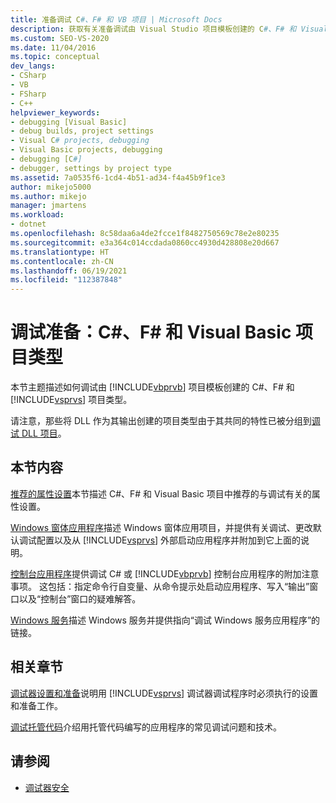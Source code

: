 ```yaml
---
title: 准备调试 C#、F# 和 VB 项目 | Microsoft Docs
description: 获取有关准备调试由 Visual Studio 项目模板创建的 C#、F# 和 Visual Basic 项目类型的信息。
ms.custom: SEO-VS-2020
ms.date: 11/04/2016
ms.topic: conceptual
dev_langs:
- CSharp
- VB
- FSharp
- C++
helpviewer_keywords:
- debugging [Visual Basic]
- debug builds, project settings
- Visual C# projects, debugging
- Visual Basic projects, debugging
- debugging [C#]
- debugger, settings by project type
ms.assetid: 7a0535f6-1cd4-4b51-ad34-f4a45b9f1ce3
author: mikejo5000
ms.author: mikejo
manager: jmartens
ms.workload:
- dotnet
ms.openlocfilehash: 8c58daa6a4de2fcce1f8482750569c78e2e80235
ms.sourcegitcommit: e3a364c014ccdada0860cc4930d428808e20d667
ms.translationtype: HT
ms.contentlocale: zh-CN
ms.lasthandoff: 06/19/2021
ms.locfileid: "112387848"
---
```

# <a name="debugging-preparation-c-f-and-visual-basic-project-types"></a>调试准备：C#、F# 和 Visual Basic 项目类型

本节主题描述如何调试由 [!INCLUDE[vbprvb](../code-quality/includes/vbprvb_md.md)] 项目模板创建的 C#、F# 和 [!INCLUDE[vsprvs](../code-quality/includes/vsprvs_md.md)] 项目类型。

 请注意，那些将 DLL 作为其输出创建的项目类型由于其共同的特性已被分组到[调试 DLL 项目](../debugger/debugging-dll-projects.md)。

## <a name="in-this-section"></a>本节内容

 [推荐的属性设置](../debugger/managed-debugging-recommended-property-settings.md)本节描述 C#、F# 和 Visual Basic 项目中推荐的与调试有关的属性设置。

 [Windows 窗体应用程序](../debugger/debugging-preparation-windows-forms-applications.md)描述 Windows 窗体应用项目，并提供有关调试、更改默认调试配置以及从 [!INCLUDE[vsprvs](../code-quality/includes/vsprvs_md.md)] 外部启动应用程序并附加到它上面的说明。

 [控制台应用程序](../debugger/debugging-preparation-console-projects.md)提供调试 C# 或 [!INCLUDE[vbprvb](../code-quality/includes/vbprvb_md.md)] 控制台应用程序的附加注意事项。 这包括：指定命令行自变量、从命令提示处启动应用程序、写入“输出”窗口以及“控制台”窗口的疑难解答。

 [Windows 服务](../debugger/debugging-preparation-windows-services.md)描述 Windows 服务并提供指向“调试 Windows 服务应用程序”的链接。

## <a name="related-sections"></a>相关章节

 [调试器设置和准备](../debugger/debugger-settings-and-preparation.md)说明用 [!INCLUDE[vsprvs](../code-quality/includes/vsprvs_md.md)] 调试器调试程序时必须执行的设置和准备工作。

 [调试托管代码](../debugger/debugging-managed-code.md)介绍用托管代码编写的应用程序的常见调试问题和技术。

## <a name="see-also"></a>请参阅

- [调试器安全](../debugger/debugger-security.md)